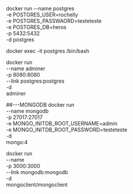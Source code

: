  docker run  --name  postgres \
   -e  POSTGRES_USER=rochelly \
   -e POSTGRES_PASSWAORD=testeteste \
   -e POSTGRES_DB=heros \
   -p 5432:5432 \
   -d  postgres


 docker exec   -it  postgres /bin/bash


docker run \
  --name adminer \
  -p 8080:8080 \
  --link postgres:postgres \
  -d \
   adminer


##---MONGODB
docker run \
  --name mongodb \
  -p 27017:27017 \
  -e  MONGO_INITDB_ROOT_USERNAME=admin \
  -e MONGO_INITDB_ROOT_PASSWORD=testeteste \
  -d \
  mongo:4

docker run \
 --name \
 -p 3000:3000 \
 --link mongodb:mongodb \
 -d \
 mongoclient/mongoclient
